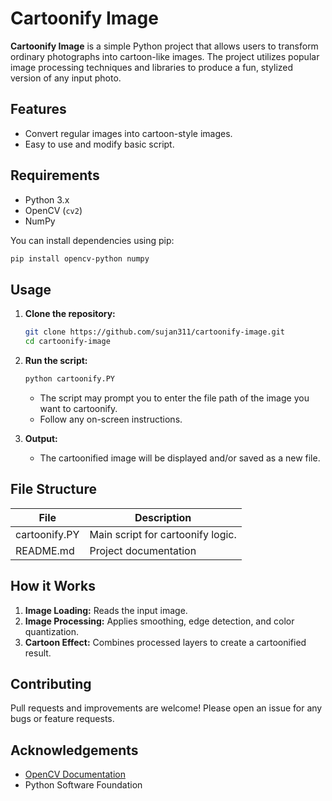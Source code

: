 
# Cartoonify Image

**Cartoonify Image** is a simple Python project that allows users to transform ordinary photographs into cartoon-like images. The project utilizes popular image processing techniques and libraries to produce a fun, stylized version of any input photo.

## Features

- Convert regular images into cartoon-style images.
- Easy to use and modify basic script.

## Requirements

- Python 3.x
- OpenCV (`cv2`)
- NumPy

You can install dependencies using pip:

```bash
pip install opencv-python numpy
```

## Usage

1. **Clone the repository:**
    ```bash
    git clone https://github.com/sujan311/cartoonify-image.git
    cd cartoonify-image
    ```

2. **Run the script:**
    ```bash
    python cartoonify.PY
    ```
    - The script may prompt you to enter the file path of the image you want to cartoonify.
    - Follow any on-screen instructions.

3. **Output:**
    - The cartoonified image will be displayed and/or saved as a new file.

## File Structure

| File           | Description                       |
|----------------|-----------------------------------|
| cartoonify.PY  | Main script for cartoonify logic. |
| README.md      | Project documentation             |

## How it Works

1. **Image Loading:** Reads the input image.
2. **Image Processing:** Applies smoothing, edge detection, and color quantization.
3. **Cartoon Effect:** Combines processed layers to create a cartoonified result.

## Contributing

Pull requests and improvements are welcome! Please open an issue for any bugs or feature requests.

## Acknowledgements

- [OpenCV Documentation](https://opencv.org/)
- Python Software Foundation
